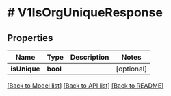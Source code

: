 # # V1IsOrgUniqueResponse

## Properties

Name | Type | Description | Notes
------------ | ------------- | ------------- | -------------
**isUnique** | **bool** |  | [optional]

[[Back to Model list]](../../README.md#models) [[Back to API list]](../../README.md#endpoints) [[Back to README]](../../README.md)
